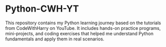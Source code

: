 # Python-CWH-YT
This repository contains my Python learning journey based on the tutorials from CodeWithHarry on YouTube. It includes hands-on practice programs, mini-projects, and coding exercises that helped me understand Python fundamentals and apply them in real scenarios.
